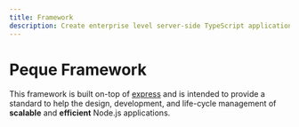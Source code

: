 ```yaml
---
title: Framework
description: Create enterprise level server-side TypeScript applications. For REST, GraphQL, and Microservices.
---
```


# Peque Framework

This framework is built on-top of [express](https://expressjs.com/) and is intended to provide a standard to help the design, development,
and life-cycle management of **scalable** and **efficient** Node.js applications.
